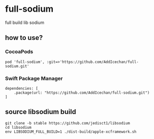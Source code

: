 # full-sodium
full build lib sodium

## how to use?
### CocoaPods
```
pod 'full-sodium', :git=>'https://github.com/AddIcechan/full-sodium.git'
```
### Swift Package Manager
```
dependencies: [
    .package(url: "https://github.com/AddIcechan/full-sodium.git")
]
```

## source libsodium build
```
git clone -b stable https://github.com/jedisct1/libsodium
cd libsodium
env LIBSODIUM_FULL_BUILD=1 ./dist-build/apple-xcframework.sh
```

